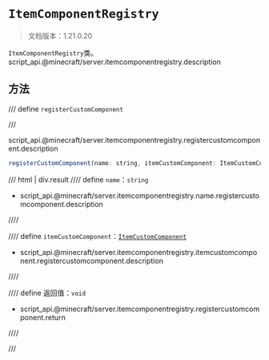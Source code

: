 # `ItemComponentRegistry`

> 文档版本：1.21.0.20

`ItemComponentRegistry`类。script_api.@minecraft/server.itemcomponentregistry.description

## 方法

/// define
`registerCustomComponent`


///

script_api.@minecraft/server.itemcomponentregistry.registercustomcomponent.description

```js
registerCustomComponent(name: string, itemCustomComponent: ItemCustomComponent): void
```

/// html | div.result
//// define
`name`：`string`

- script_api.@minecraft/server.itemcomponentregistry.name.registercustomcomponent.description


////

//// define
`itemCustomComponent`：[`ItemCustomComponent`](./itemcustomcomponent.md)

- script_api.@minecraft/server.itemcomponentregistry.itemcustomcomponent.registercustomcomponent.description


////

//// define
返回值：`void`

- script_api.@minecraft/server.itemcomponentregistry.registercustomcomponent.return


////

///

